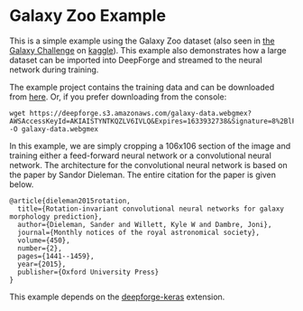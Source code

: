 # Galaxy Zoo Example
This is a simple example using the Galaxy Zoo dataset (also seen in [the Galaxy Challenge](https://www.kaggle.com/c/galaxy-zoo-the-galaxy-challenge) on [kaggle](www.kaggle.com)). This example also demonstrates how a large dataset can be imported into DeepForge and streamed to the neural network during training.

The example project contains the training data and can be downloaded from [here](https://deepforge.s3.amazonaws.com/galaxy-data.webgmex?AWSAccessKeyId=AKIAISTYNTKQZLV6IVLQ&Expires=1633932738&Signature=8%2BlF1x%2FsF0fGE0K0DGBLjG1R9v0%3D). Or, if you prefer downloading from the console:

```
wget https://deepforge.s3.amazonaws.com/galaxy-data.webgmex?AWSAccessKeyId=AKIAISTYNTKQZLV6IVLQ&Expires=1633932738&Signature=8%2BlF1x%2FsF0fGE0K0DGBLjG1R9v0%3D -O galaxy-data.webgmex
```

In this example, we are simply cropping a 106x106 section of the image and training either a feed-forward neural network or a convolutional neural network. The architecture for the convolutional neural network is based on the paper by Sandor Dieleman. The entire citation for the paper is given below.

```
@article{dieleman2015rotation,
  title={Rotation-invariant convolutional neural networks for galaxy morphology prediction},
  author={Dieleman, Sander and Willett, Kyle W and Dambre, Joni},
  journal={Monthly notices of the royal astronomical society},
  volume={450},
  number={2},
  pages={1441--1459},
  year={2015},
  publisher={Oxford University Press}
}
```

This example depends on the [deepforge-keras](https://github.com/deepforge-dev/deepforge-keras) extension.
